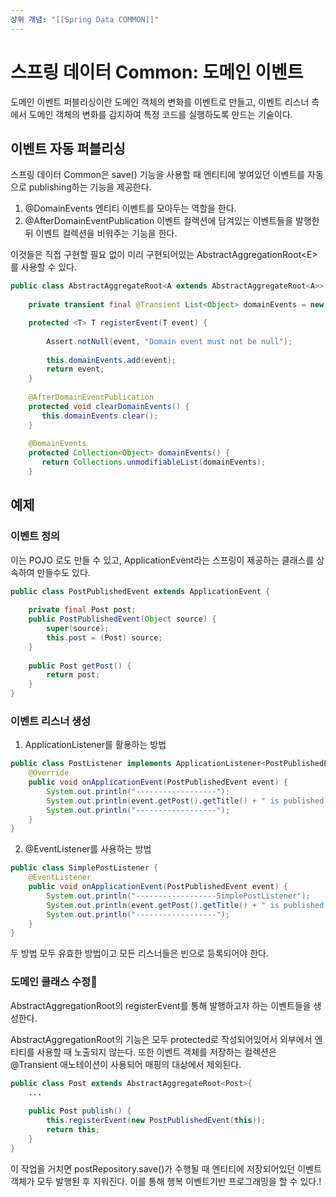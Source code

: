 ```yaml
---
상위 개념: "[[Spring Data COMMON]]"
---
```

# 스프링 데이터 Common: 도메인 이벤트
도메인 이벤트 퍼블리싱이란 도메인 객체의 변화를 이벤트로 만들고, 이벤트 리스너 측에서 도메인 객체의 변화를 감지하여 특정 코드를 실행하도록 만드는 기술이다.

## 이벤트 자동 퍼블리싱

스프링 데이터 Common은 save() 기능을 사용할 때 엔티티에 쌓여있던 이벤트를  자동으로 publishing하는 기능을 제공한다.

1. @DomainEvents
엔티티 이벤트를 모아두는 역할을 한다.
2.  @AfterDomainEventPublication
이벤트 컬렉션에 담겨있는 이벤트들을 발행한 뒤 이벤트 컬렉션을 비워주는 기능을 한다.

이것들은 직접 구현할 필요 없이 미리 구현되어있는 AbstractAggregationRoot\<E> 를 사용할 수 있다.

```java
public class AbstractAggregateRoot<A extends AbstractAggregateRoot<A>> {  
  
    private transient final @Transient List<Object> domainEvents = new ArrayList<>();  

	protected <T> T registerEvent(T event) {  
  
	    Assert.notNull(event, "Domain event must not be null");  
	  
	    this.domainEvents.add(event);  
	    return event;  
	}
  
	@AfterDomainEventPublication  
    protected void clearDomainEvents() {  
       this.domainEvents.clear();  
    }  
    
	@DomainEvents  
    protected Collection<Object> domainEvents() {  
       return Collections.unmodifiableList(domainEvents);  
    }
```

## 예제 
### 이벤트 정의
이는 POJO 로도 만들 수 있고, ApplicationEvent라는 스프링이 제공하는 클래스를 상속하여 만들수도 있다.
```java
public class PostPublishedEvent extends ApplicationEvent {  
  
    private final Post post;  
    public PostPublishedEvent(Object source) {  
        super(source);  
        this.post = (Post) source;  
    }  
  
    public Post getPost() {  
        return post;  
    }  
}
```

### 이벤트 리스너 생성

1. ApplicationListener를 활용하는 방법
```java
public class PostListener implements ApplicationListener<PostPublishedEvent> {  
	@Override  
	public void onApplicationEvent(PostPublishedEvent event) {  
		System.out.println("------------------");  
		System.out.println(event.getPost().getTitle() + " is published!!");  
		System.out.println("------------------");  
	}  
}
```
2. @EventListener를 사용하는 방법
```java
public class SimplePostListener {  
	@EventListener  
	public void onApplicationEvent(PostPublishedEvent event) {  
		System.out.println("------------------SimplePostListener");  
		System.out.println(event.getPost().getTitle() + " is published!!");  
		System.out.println("------------------");  
	}  
}
```

두 방법 모두 유효한 방법이고 모든 리스너들은 빈으로 등록되어야 한다.

### 도메인 클래스 수정
AbstractAggregationRoot의 registerEvent를 통해 발행하고자 하는 이벤트들을 생성한다.

AbstractAggregationRoot의 기능은 모두 protected로 작성되어있어서 외부에서 엔티티를 사용할 때 노출되지 않는다. 또한 이벤트 객체를 저장하는 컬렉션은 @Transient 애노테이션이 사용되어 매핑의 대상에서 제외된다.

```java
public class Post extends AbstractAggregateRoot<Post>{  
	...
  
    public Post publish() {  
        this.registerEvent(new PostPublishedEvent(this));  
        return this;  
    }  
}
```


이 작업을 거치면 postRepository.save()가 수행될 때 엔티티에 저장되어있던 이벤트 객체가 모두 발행된 후 지워진다. 이를 통해 행복 이벤트기반 프로그래밍을 할 수 있다.!
